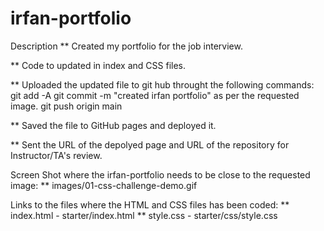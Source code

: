 # irfan-portfolio

Description
** Created my portfolio for the job interview.

** Code to updated in index and CSS files.

** Uploaded the updated file to git hub throught the following commands:
        git add -A
        git commit -m "created irfan portfolio" as per the requested image.
        git push origin main

** Saved the file to GitHub pages and deployed it.

** Sent the URL of the depolyed page and URL of the repository for Instructor/TA's review.


Screen Shot where the irfan-portfolio needs to be close to the requested image:
** images/01-css-challenge-demo.gif

Links to the files where the HTML and CSS files has been coded:
** index.html - starter/index.html
** style.css - starter/css/style.css